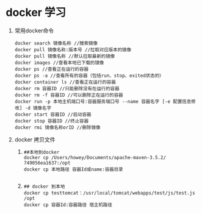 # docker 学习

1. 常用docker命令

   ~~~shell
   docker search 镜像名称 //搜索镜像
   docker pull 镜像名称:版本号 //拉取对应版本的镜像
   docker pull 镜像名称 //默认拉取最新的镜像
   docker images //查看本地已下载的镜像
   docker ps //查看正在运行的容器
   docker ps -a //查看所有的容器（包括run、stop、exited状态的）
   docker container ls //查看正在运行的容器
   docker rm 容器ID //只能删除没有在运行的容器
   docker rm -f 容器ID //可以删除正在运行的容器
   docker run -p 本地主机端口号:容器服务端口号 --name 容器名字 [-e 配置信息修改] -d 镜像名字
   docker start 容器ID //启动容器
   docker stop 容器ID //终止容器
   docker rmi 镜像名称orID //删除镜像
   ~~~

2. docker 拷贝文件

   1. ~~~shell
      ##本地到docker
      docker cp /Users/howey/Documents/apache-maven-3.5.2/ 749056ea1637:/opt
      docker cp 本地路径 容器Id或name:容器目录
       
      ~~~

   2. ~~~shell
      ## docker 到本地
      docker cp testtomcat：/usr/local/tomcat/webapps/test/js/test.js /opt
      docker cp 容器Id:容器路径 宿主机路径
      ~~~

